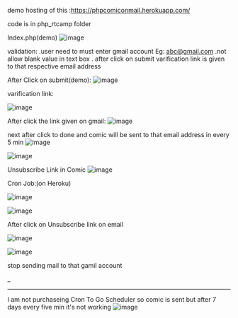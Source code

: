 



demo hosting of this :https://phpcomiconmail.herokuapp.com/

code is in php_rtcamp folder

Index.php(demo)
![image](https://drive.google.com/file/d/1LhmkwAnNFN4pYnMZfXVTrw1Mgg64HD5E/view?usp=sharing)


validation:
           .user need to must enter gmail account Eg: abc@gmail.com
           .not allow blank value in text box
           . after click on submit varification link is given to that respective email address



After Click on submit(demo):
 ![image](https://user-images.githubusercontent.com/95026708/144841090-4edd053b-3103-46d9-afd0-101e8fc9d67f.png)


varification link:

![image](https://user-images.githubusercontent.com/95026708/144841176-c4b7dff6-87fe-40e7-b4fd-3adf6a67e4fb.png)


After click the link given on gmail:
![image](https://user-images.githubusercontent.com/95026708/144841269-35464932-a81a-4549-95b8-5c56ad3144a6.png)



next after click to done and comic will be sent to that email address in every 5 min
![image](https://user-images.githubusercontent.com/95026708/144841468-55afb401-d77d-4cbf-b0ae-1b3782d86278.png)

![image](https://user-images.githubusercontent.com/95026708/144841559-0df337d1-35b3-4295-8f93-ca614813dc05.png)


Unsubscribe Link in Comic
![image](https://user-images.githubusercontent.com/95026708/144841660-8e4fbb2a-d9a3-48b6-ac65-edaba061dfce.png)

Cron Job:(on Heroku)

![image](https://user-images.githubusercontent.com/95026708/144841839-83ff8953-ab72-4734-9dd8-fad567829f50.png)

![image](https://user-images.githubusercontent.com/95026708/144841987-8004fc63-5116-4187-985e-2fbbd6b07270.png)

After click on Unsubscribe link on email

![image](https://user-images.githubusercontent.com/95026708/144842103-c563ae61-b407-441e-b72a-745db7139fd3.png)

![image](https://user-images.githubusercontent.com/95026708/144842136-f0cd83b6-2ae9-47a9-8271-0419f60ba6bb.png)


stop sending mail to that gamil account


_

---------------------------------------------------------------
I am not purchaseing Cron To Go Scheduler so comic is sent but  after 7 days every five min it's not working
![image](https://user-images.githubusercontent.com/95026708/144843388-1f158aae-5755-461c-ac7e-e37427b8a099.png)

